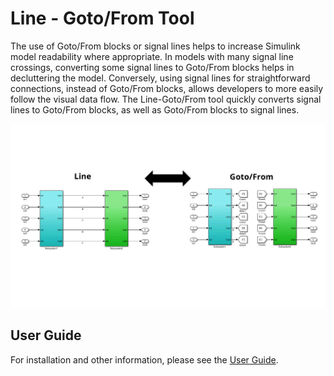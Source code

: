 # Line - Goto/From Tool

The use of Goto/From blocks or signal lines helps to increase Simulink model readability where appropriate. In models with many signal line crossings, converting some signal lines to Goto/From blocks helps in decluttering the model. Conversely, using signal lines for straightforward connections, instead of Goto/From blocks, allows developers to more easily follow the visual data flow. The Line-Goto/From tool quickly converts signal lines to Goto/From blocks, as well as Goto/From blocks to signal lines.

<img src="imgs/LineToGotoFrom_Cover.png" width="650">

## User Guide
For installation and other information, please see the [User Guide](doc/LineToGotoFrom_UserGuide.pdf).
